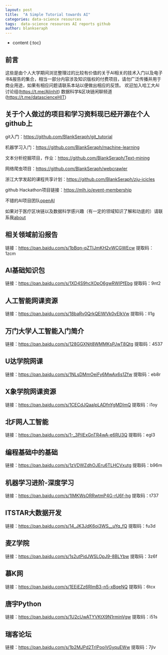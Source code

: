```yaml
---
layout: post
title:  "A Simple Tutorial towards AI"
categories: data-science resources
tags:  data-science resources AI reports github
author: blankseraph
---
```


* content
{:toc}


## 前言
这些是由个人大学期间浏览整理过的比较有价值的关于AI相关的技术入门以及电子书&报告的集合，相当一部分内容涉及知识版权的付费项目，请勿广泛传播并用于商业用途，如果有相应问题请联系本站以便做出相应的反馈。
欢迎加入哈工大AI讨论组(https://t.me/AIinhit)
数据科学&区块链闲聊频道(https://t.me/datascienceHIT)

## 关于个人做过的项目和学习资料现已经开源在个人github上

git入门：https://github.com/BlankSeraph/git_tutorial

机器学习入门：https://github.com/BlankSeraph/machine-learning

文本分析挖掘项目，作业：https://github.com/BlankSeraph/Text-mining

网络爬虫项目：https://github.com/BlankSeraph/webcrawler

浙江大学发起的课程共享计划：https://github.com/BlankSeraph/zju-icicles

github  Hackathon项目链接：https://mlh.io/event-membership

不错的AI项目团队[openAI](openai.com)

如果对于医疗区块链以及数据科学感兴趣（有一定的领域知识了解和功底的）请联系我[about](http://blankseraph.top/about/)



















## 相关领域前沿报告
链接：https://pan.baidu.com/s/1bBqn-qZTIJmKH2vWCGWEcw 
提取码：1zcm 


## AI基础知识包
链接：https://pan.baidu.com/s/1XD4S9hcXOpO6gwRWIPfEbg 
提取码：9nt2 



##  人工智能网课资源
链接：https://pan.baidu.com/s/18baRv0QrkQElWVk0vElkVw 
提取码：ll1g 



##  万门大学人工智能入门简介
链接：https://pan.baidu.com/s/128GGXNjt8WMMKsPJwT8Qtg 
提取码：4537 


##  U达学院网课
链接：https://pan.baidu.com/s/1NLsDMmOeiFy6MwAx6s1Zfw 
提取码：eb8r 


##  X象学院网课资源
链接：https://pan.baidu.com/s/1CECdJQaaIpLADfnYgMDImQ 
提取码：i1oy 


##  北F网人工智能
链接：https://pan.baidu.com/s/1-_3PiIExGnTR4wA-e6RU3Q 
提取码：egl3 


##  编程基础中的基础
链接：https://pan.baidu.com/s/1zVDWZdhOJEru6TLHCVxutg 
提取码：b96m 


##  机器学习进阶-深度学习
链接：https://pan.baidu.com/s/1lMKWsORRwtmP4G-rU6f-hg 
提取码：t737 


##  ITSTAR大数据开发
链接：https://pan.baidu.com/s/14_JK3JdK6oi3WS__uYq_fQ 
提取码：fu3d 



##  麦Z学院
链接：https://pan.baidu.com/s/1s2utPidJWSLOpJ9-8BLYbw 
提取码：3z6f 



##  慕K网
链接：https://pan.baidu.com/s/1EEiEZz6RImB3-n5-xBqeNQ 
提取码：6tcx 



##  唐宇Python
链接：https://pan.baidu.com/s/1U2cUwATYVKtX9N1rminVgw 
提取码：i51s 


## 瑞客论坛
链接：https://pan.baidu.com/s/1b2MJPd2TrIPooiVGyquEWw 
提取码：7jlv 


